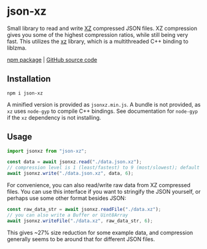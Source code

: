 # json-xz

Small library to read and write [XZ](https://en.wikipedia.org/wiki/XZ_Utils) compressed JSON files.
XZ compression gives you some of the highest compression ratios, while still being very fast. This
utilizes the [xz](https://www.npmjs.com/package/xz) library, which is a multithreaded C++ binding to
liblzma.

[npm package](https://www.npmjs.com/package/json-xz) |
[GitHub source code](https://www.github.com/Azmisov/json-xz)

## Installation

```
npm i json-xz
```

A minified version is provided as `jsonxz.min.js`. A bundle is not provided, as `xz` uses `node-gyp`
to compile C++ bindings. See documentation for `node-gyp` if the `xz` dependency is not installing.

## Usage

```js
import jsonxz from "json-xz";

const data = await jsonxz.read("./data.json.xz");
// compression level is 1 (least/fastest) to 9 (most/slowest); default is 6
await jsonxz.write("./data.json.xz", data, 6);
```

For convenience, you can also read/write raw data from XZ compressed files. You can use this
interface if you want to stringify the JSON yourself, or perhaps use some other format besides JSON:

```js
const raw_data_str = await jsonxz.readFile("./data.xz");
// you can also write a Buffer or Uint8Array
await jsonxz.writeFile("./data.xz", raw_data_str, 6);
```

This gives ~27% size reduction for some example data, and compression generally seems to be around
that for different JSON files.